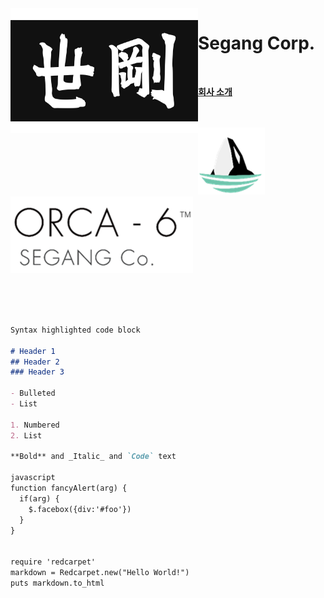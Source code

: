 <img align="left" width="300" height="200" src="segang_logo.jpg">

# Segang Corp.
<br>

[**회사 소개**](history.md)
<br><br><br>

![alt-text-1](orca_img.png "title-1") ![alt-text-2](orca_text.png "title-2")

<br><br><br>
```markdown
Syntax highlighted code block

# Header 1
## Header 2
### Header 3

- Bulleted
- List

1. Numbered
2. List

**Bold** and _Italic_ and `Code` text

javascript
function fancyAlert(arg) {
  if(arg) {
    $.facebox({div:'#foo'})
  }
}


require 'redcarpet'
markdown = Redcarpet.new("Hello World!")
puts markdown.to_html


